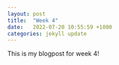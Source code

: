 ```yaml
---
layout: post
title:  "Week 4"
date:   2022-07-20 10:55:59 +1000
categories: jekyll update
---
```


This is my blogpost for week 4!
